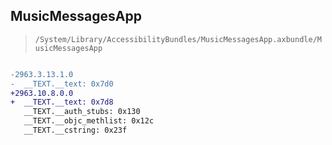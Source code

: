 ## MusicMessagesApp

> `/System/Library/AccessibilityBundles/MusicMessagesApp.axbundle/MusicMessagesApp`

```diff

-2963.3.13.1.0
-  __TEXT.__text: 0x7d0
+2963.10.8.0.0
+  __TEXT.__text: 0x7d8
   __TEXT.__auth_stubs: 0x130
   __TEXT.__objc_methlist: 0x12c
   __TEXT.__cstring: 0x23f

```
